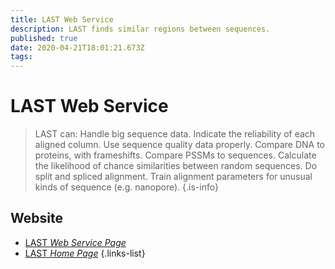 ```yaml
---
title: LAST Web Service
description: LAST finds similar regions between sequences.
published: true
date: 2020-04-21T18:01:21.673Z
tags: 
---
```


# LAST Web Service

> LAST can:
Handle big sequence data.
Indicate the reliability of each aligned column.
Use sequence quality data properly.
Compare DNA to proteins, with frameshifts.
Compare PSSMs to sequences.
Calculate the likelihood of chance similarities between random sequences.
Do split and spliced alignment.
Train alignment parameters for unusual kinds of sequence (e.g. nanopore).
{.is-info}



## Website

- [LAST *Web Service Page*](http://lastweb.cbrc.jp/)
- [LAST *Home Page*](http://last.cbrc.jp/)
{.links-list}

